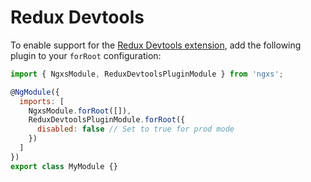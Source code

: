 # Redux Devtools

To enable support for the [Redux Devtools extension](http://extension.remotedev.io/),
add the following plugin to your `forRoot` configuration:

```javascript
import { NgxsModule, ReduxDevtoolsPluginModule } from 'ngxs';

@NgModule({
  imports: [
    NgxsModule.forRoot([]),
    ReduxDevtoolsPluginModule.forRoot({
      disabled: false // Set to true for prod mode
    })
  ]
})
export class MyModule {}
```
